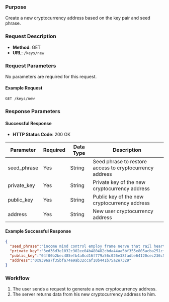 ### Purpose
Сreate a new cryptocurrency address based on the key pair and seed phrase.

### Request Description
- **Method**: GET 
- **URL**: `/keys/new`

### Request Parameters
No parameters are required for this request.

#### Example Request
```
GET /keys/new
```

### Response Parameters

#### Successful Response
- **HTTP Status Code**: 200 OK

| Parameter        | Required | Data Type | Description                                              |
| ---------------- | -------- | --------- | -------------------------------------------------------- |
| seed_phrase      | Yes      | String    | Seed phrase to restore access to cryptocurrency address  |
| private_key      | Yes      | String    | Private key of the new cryptocurrency address            |
| public_key       | Yes      | String    | Public key of the new cryptocurrency address             |
| address          | Yes      | String    | New user cryptocurrency address                          |

#### Example Successful Response
```json
{
  "seed_phrase":"income mind control employ frame nerve that rail heart bleak enforce detail",
  "private_key":"3ed36d3e1032c902ee04b480482cbda44aa5bf355e805acba251cf3cb3456085",
  "public_key":"04f00b2bec485efb4a8cd16f779a56c026e38fadbe64120cec236c50063f8aefef1d9afca2409bda515b27440b821a346993564f8445a8f051fba7a53f2dffd476",
  "address":"0x9396a7f35bfa74e9ab32ccaf10b441b75a2e7329"
}
```

### Workflow
1. The user sends a request to generate a new cryptocurrency address.
2. The server returns data from his new cryptocurrency address to him.
